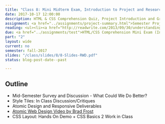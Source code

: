 ```yaml
---
title: "Class 8: Mini Midterm Exam, Introduction to Project and Research"
date: 2017-10-17 12:00:00
description: HTML & CSS Comprehension Quiz, Project Introduction and Groups, Setup GitHub, Research Basics, Work on Research Assignment, CSS Grid + Boxes & Layout Assignment
assignment: <a href="../assignments/project-summary.html">Semester Project (Introduced)</a>, <a href="../assignments/research">Research/Competitive Analysis</a>, <a href="https://kent.qualtrics.com/jfe/form/SV_8e7lirV8ysP65al">Mid-Semester Survey</a> and <a href="../assignments/layout3">CSS Grids (2 week assignment)</a>
reading: <ul><li><a href="http://readwrite.com/2013/09/30/understanding-github-a-journey-for-beginners-part-1">GitHub for Beginners (Just scan)</a></li><!--<li><a href="http://alistapart.com/article/what-really-matters-focusing-on-top-tasks">Focusing On Top Tasks</a></li>--><li><a href="https://24ways.org/2013/bringing-design-and-research-closer-together/">Bringing Design and Research Closer Together by Emma Boulton</a></li><li><a href="https://www.nngroup.com/articles/ux-research-cheat-sheet/">UX Research Cheat Sheet by Susan Farrell</a></li><li><a href="https://css-tricks.com/getting-started-css-grid/">Getting Started with CSS Grid</a></li><li><a href="https://css-tricks.com/snippets/css/complete-guide-grid/">For Reference - A Complete Guide to Grid</a></li></ul>
due: <a href="../assignments/test">HTML/CSS Comprehension Mini Exam (In Class)</a> and <a href="../assignments/layout2">Boxes and Layout</a>
part: "2"
layout: wide
current: no
semester: fall-2017
slides: "/class/slides/8/8-Slides-RWD.pdf"
status: blog-post-date--past

---
```


## Outline

* Mid-Semester Survey and Discussion - What Could We Do Better?
* Style Tiles: In Class Discussion/Critiques
* Atomic Design and Responsive Deliverables
* [Atomic Web Design Video by Brad Frost](https://vimeo.com/109130093)
* CSS Layout: Hands On Demo + CSS Basics 2 Work in Class
